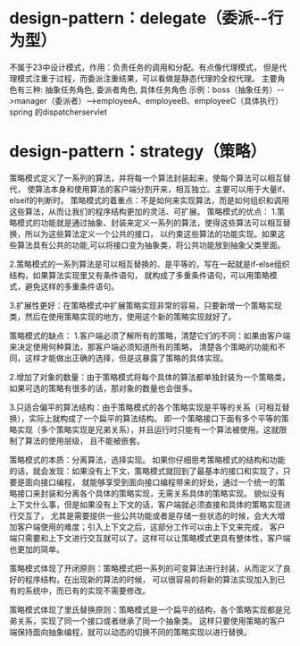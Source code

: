 # design-pattern：delegate（委派--行为型）
不属于23中设计模式，作用：负责任务的调用和分配。有点像代理模式，
但是代理模式注重于过程，而委派注重结果，可以看做是静态代理的全权代理。
主要角色有三种: 抽象任务角色, 委派者角色, 具体任务角色
示例：boss（抽象任务）-->manager（委派者）-->employeeA、employeeB、employeeC（具体执行）
spring 的dispatcherservlet

# design-pattern：strategy（策略）
策略模式定义了一系列的算法，并将每一个算法封装起来，使每个算法可以相互替代，
使算法本身和使用算法的客户端分割开来，相互独立。主要可以用于大量if、elseif的判断时。
策略模式的着重点：不是如何来实现算法，而是如何组织和调用这些算法，从而让我们的程序结构更加的灵活、可扩展。
策略模式的优点：
1.策略模式的功能就是通过抽象、封装来定义一系列的算法，使得这些算法可以相互替换，所以为这些算法定义一个公共的接口，
以约束这些算法的功能实现。如果这些算法具有公共的功能,可以将接口变为抽象类，将公共功能放到抽象父类里面。

2.策略模式的一系列算法是可以相互替换的、是平等的，写在一起就是if-else组织结构，如果算法实现里又有条件语句，
就构成了多重条件语句，可以用策略模式，避免这样的多重条件语句。

3.扩展性更好：在策略模式中扩展策略实现非常的容易，只要新增一个策略实现类，然后在使用策略实现的地方，使用这个新的策略实现就好了。

策略模式的缺点：
1.客户端必须了解所有的策略，清楚它们的不同：如果由客户端来决定使用何种算法，那客户端必须知道所有的策略，
清楚各个策略的功能和不同，这样才能做出正确的选择，但是这暴露了策略的具体实现。

2.增加了对象的数量：由于策略模式将每个具体的算法都单独封装为一个策略类，如果可选的策略有很多的话，那对象的数量也会很多。

3.只适合偏平的算法结构：由于策略模式的各个策略实现是平等的关系（可相互替换），实际上就构成了一个扁平的算法结构。
即一个策略接口下面有多个平等的策略实现（多个策略实现是兄弟关系），并且运行时只能有一个算法被使用。这就限制了算法的使用层级，
且不能被嵌套。

策略模式的本质：分离算法，选择实现。
如果你仔细思考策略模式的结构和功能的话，就会发现：如果没有上下文，策略模式就回到了最基本的接口和实现了，只要是面向接口编程，
就能够享受到面向接口编程带来的好处，通过一个统一的策略接口来封装和分离各个具体的策略实现，无需关系具体的策略实现。
貌似没有上下文什么事，但是如果没有上下文的话，客户端就必须直接和具体的策略实现进行交互了，
尤其是需要提供一些公共功能或者是存储一些状态的时候，会大大增加客户端使用的难度；引入上下文之后，这部分工作可以由上下文来完成，
客户端只需要和上下文进行交互就可以了。这样可以让策略模式更具有整体性，客户端也更加的简单。

策略模式体现了开闭原则：策略模式把一系列的可变算法进行封装，从而定义了良好的程序结构，在出现新的算法的时候，
可以很容易的将新的算法实现加入到已有的系统中，而已有的实现不需要修改。

策略模式体现了里氏替换原则：策略模式是一个扁平的结构，各个策略实现都是兄弟关系，实现了同一个接口或者继承了同一个抽象类。
这样只要使用策略的客户端保持面向抽象编程，就可以动态的切换不同的策略实现以进行替换。